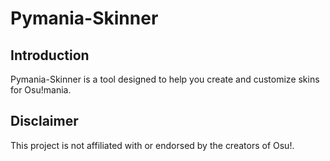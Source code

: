# Pymania-Skinner

## Introduction
Pymania-Skinner is a tool designed to help you create and customize skins for Osu!mania.

## Disclaimer
This project is not affiliated with or endorsed by the creators of Osu!.
